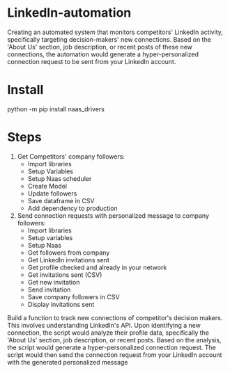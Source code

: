 # LinkedIn-automation
Creating an automated system that monitors competitors' LinkedIn activity, specifically targeting decision-makers' new connections. Based on the 'About Us' section, job description, or recent posts of these new connections, the automation would generate a hyper-personalized connection request to be sent from your LinkedIn account. 
# Install
python -m pip install naas_drivers
# Steps
1. Get Competitors' company followers:
   - Import libraries
   - Setup Variables
   - Setup Naas scheduler
   - Create Model
   - Update followers
   - Save dataframe in CSV
   - Add dependency to production
2. Send connection requests with personalized message to company followers:
   - Import libraries
   - Setup variables
   - Setup Naas
   - Get followers from company
   - Get LinkedIn invitations sent
   - Get profile checked and already in your network
   - Get invitations sent (CSV)
   - Get new invitation
   - Send invitation
   - Save company followers in CSV
   - Display invitations sent

Build a function to track new connections of competitor's decision makers. This involves understanding LinkedIn's API. Upon identifying a new connection, the script
would analyze their profile data, specifically the 'About Us' section, job description, or recent posts. Based on the analysis, the script would generate a
hyper-personalized connection request. The script would then send the connection request from your LinkedIn account with the generated personalized message


